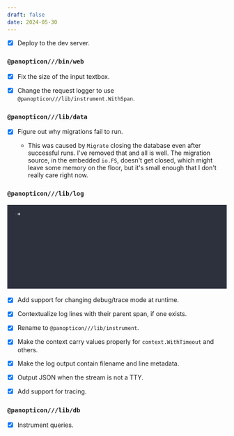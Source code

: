 ```yaml
---
draft: false
date: 2024-05-30
---
```


- [x] Deploy to the dev server.

### `@panopticon///bin/web`

- [x] Fix the size of the input textbox.

- [x] Change the request logger to use `@panopticon///lib/instrument.WithSpan`.

### `@panopticon///lib/data`

- [x] Figure out why migrations fail to run.

    - This was caused by `Migrate` closing the database even after successful runs. I've removed that and all is well. The migration source, in the embedded `io.FS`, doesn't get closed, which might leave some memory on the floor, but it's small enough that I don't really care right now.

### `@panopticon///lib/log`

![A demo of how instrument looks now](./2024-05-30-instrument.gif)

- [x] Add support for changing debug/trace mode at runtime.

- [x] Contextualize log lines with their parent span, if one exists.

- [x] Rename to `@panopticon///lib/instrument`.

- [x] Make the context carry values properly for `context.WithTimeout` and others.

- [x] Make the log output contain filename and line metadata.

- [x] Output JSON when the stream is not a TTY.

- [x] Add support for tracing.

### `@panopticon///lib/db`

- [x] Instrument queries.